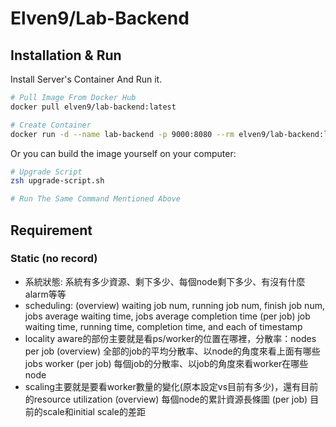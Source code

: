 # Elven9/Lab-Backend

## Installation & Run

Install Server's Container And Run it.

```zsh
# Pull Image From Docker Hub
docker pull elven9/lab-backend:latest

# Create Container
docker run -d --name lab-backend -p 9000:8080 --rm elven9/lab-backend:latest
```

Or you can build the image yourself on your computer:

```zsh
# Upgrade Script
zsh upgrade-script.sh

# Run The Same Command Mentioned Above
```

## Requirement

### Static (no record)

- 系統狀態: 系統有多少資源、剩下多少、每個node剩下多少、有沒有什麼alarm等等
- scheduling: 
(overview) waiting job num, running job num, finish job num, jobs average waiting time, jobs average completion time
(per job) job waiting time, running time, completion time, and each of timestamp
- locality aware的部份主要就是看ps/worker的位置在哪裡，分散率：nodes per job
(overview) 全部的job的平均分散率、以node的角度來看上面有哪些jobs worker
(per job) 每個job的分散率、以job的角度來看worker在哪些node
- scaling主要就是要看worker數量的變化(原本設定vs目前有多少)，還有目前的resource utilization
(overview) 每個node的累計資源長條圖
(per job) 目前的scale和initial scale的差距
